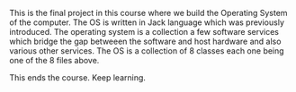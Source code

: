 This is the final project in this course where we build the Operating System of the computer.
The OS is written in Jack language which was previously introduced.
The operating system is a collection a few software services which bridge the gap betweeen the software and host hardware and also various other services.
The OS is a collection of 8 classes each one being one of the 8 files above.

This ends the course.
Keep learning.
